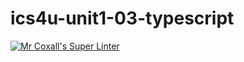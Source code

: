 # ics4u-unit1-03-typescript

[![Mr Coxall's Super Linter](https://github.com/Seti-Ngabo/ics4u-unit1-03-typescript/workflows/Mr%20Coxall's%20Super%20Linter/badge.svg)](https://github.com/Seti-Ngabo/ics4u-unit1-03-typescript/actions/)
